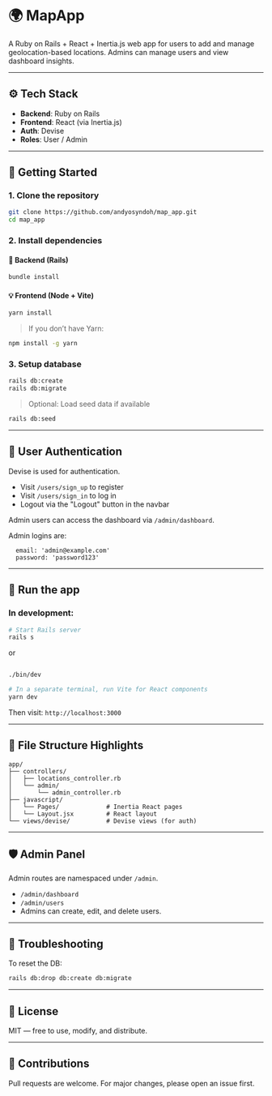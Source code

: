 # 🌍 MapApp

A Ruby on Rails + React + Inertia.js web app for users to add and manage geolocation-based locations. Admins can manage users and view dashboard insights.

---

## ⚙️ Tech Stack

- **Backend**: Ruby on Rails
- **Frontend**: React (via Inertia.js)
- **Auth**: Devise
- **Roles**: User / Admin

---

## 🚀 Getting Started

### 1. Clone the repository

```bash
git clone https://github.com/andyosyndoh/map_app.git
cd map_app
```

### 2. Install dependencies

#### 🔧 Backend (Rails)

```bash
bundle install
```

#### 💡 Frontend (Node + Vite)

```bash
yarn install
```

> If you don’t have Yarn:
```bash
npm install -g yarn
```

### 3. Setup database

```bash
rails db:create
rails db:migrate
```

> Optional: Load seed data if available
```bash
rails db:seed
```

---

## 👤 User Authentication

Devise is used for authentication.

- Visit `/users/sign_up` to register
- Visit `/users/sign_in` to log in
- Logout via the "Logout" button in the navbar

Admin users can access the dashboard via `/admin/dashboard`.

Admin logins are: 
```
  email: 'admin@example.com'
  password: 'password123'
```

---

## 🧪 Run the app

### In development:

```bash
# Start Rails server
rails s
```
or

```bash

./bin/dev

```

```bash
# In a separate terminal, run Vite for React components
yarn dev
```

Then visit: `http://localhost:3000`

---


## 📂 File Structure Highlights

```
app/
├── controllers/
│   ├── locations_controller.rb
│   └── admin/
│       └── admin_controller.rb
├── javascript/
│   └── Pages/             # Inertia React pages
│   └── Layout.jsx         # React layout
└── views/devise/          # Devise views (for auth)
```

---

## 🛡 Admin Panel

Admin routes are namespaced under `/admin`.

- `/admin/dashboard`
- `/admin/users`
- Admins can create, edit, and delete users.

---

## 🧼 Troubleshooting

To reset the DB:

```bash
rails db:drop db:create db:migrate
```

---

## 📜 License

MIT — free to use, modify, and distribute.

---

## 🙌 Contributions

Pull requests are welcome. For major changes, please open an issue first.

